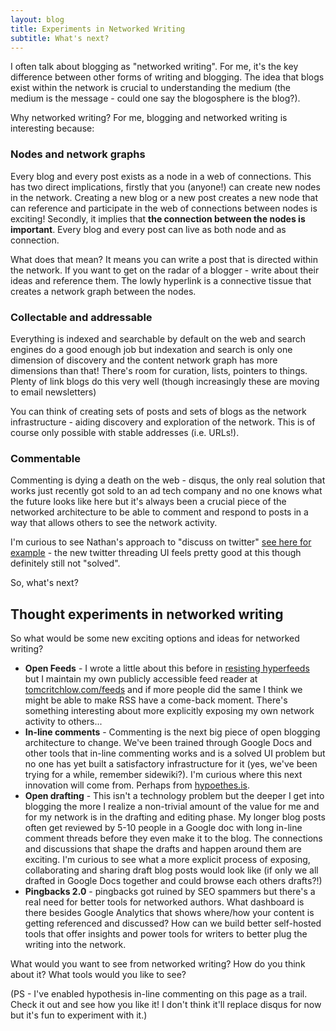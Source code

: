 ```yaml
---
layout: blog
title: Experiments in Networked Writing
subtitle: What's next?
---
```


I often talk about blogging as "networked writing". For me, it's the key difference between other forms of writing and blogging. The idea that blogs exist within the network is crucial to understanding the medium (the medium is the message - could one say the blogosphere is the blog?).

Why networked writing? For me, blogging and networked writing is interesting because:

### Nodes and network graphs

Every blog and every post exists as a node in a web of connections. This has two direct implications, firstly that you (anyone!) can create new nodes in the network. Creating a new blog or a new post creates a new node that can reference and participate in the web of connections between nodes is exciting! Secondly, it implies that **the connection between the nodes is important**. Every blog and every post can live as both node and as connection.

What does that mean? It means you can write a post that is directed within the network. If you want to get on the radar of a blogger - write about their ideas and reference them. The lowly hyperlink is a connective tissue that creates a network graph between the nodes.

### Collectable and addressable

Everything is indexed and searchable by default on the web and search engines do a good enough job but indexation and search is only one dimension of discovery and the content network graph has more dimensions than that! There's room for curation, lists, pointers to things. Plenty of link blogs do this very well (though increasingly these are moving to email newsletters)

You can think of creating sets of posts and sets of blogs as the network infrastructure - aiding discovery and exploration of the network. This is of course only possible with stable addresses (i.e. URLs!).

### Commentable

Commenting is dying a death on the web - disqus, the only real solution that works just recently got sold to an ad tech company and no one knows what the future looks like here but it's always been a crucial piece of the networked architecture to be able to comment and respond to posts in a way that allows others to see the network activity.

I'm curious to see Nathan's approach to "discuss on twitter" [see here for example](http://nbashaw.com/2017/12/15/tech-vs-media.html) - the new twitter threading UI feels pretty good at this though definitely still not "solved".

So, what's next?

## Thought experiments in networked writing

So what would be some new exciting options and ideas for networked writing?

- **Open Feeds** - I wrote a little about this before in [resisting hyperfeeds](http://tomcritchlow.com/2017/11/27/notes-on-blogging/) but I maintain my own publicly accessible feed reader at [tomcritchlow.com/feeds](http://tomcritchlow.com/feeds) and if more people did the same I think we might be able to make RSS have a come-back moment. There's something interesting about more explicitly exposing my own network activity to others...
- **In-line comments** - Commenting is the next big piece of open blogging architecture to change. We've been trained through Google Docs and other tools that in-line commenting works and is a solved UI problem but no one has yet built a satisfactory infrastructure for it (yes, we've been trying for a while, remember sidewiki?). I'm curious where this next innovation will come from. Perhaps from [hypoethes.is](https://web.hypothes.is/).
- **Open drafting** - This isn't a technology problem but the deeper I get into blogging the more I realize a non-trivial amount of the value for me and for my network is in the drafting and editing phase. My longer blog posts often get reviewed by 5-10 people in a Google doc with long in-line comment threads before they even make it to the blog. The connections and discussions that shape the drafts and happen around them are exciting. I'm curious to see what a more explicit process of exposing, collaborating and sharing draft blog posts would look like (if only we all drafted in Google Docs together and could browse each others drafts?!)
- **Pingbacks 2.0** - pingbacks got ruined by SEO spammers but there's a real need for better tools for networked authors. What dashboard is there besides Google Analytics that shows where/how your content is getting referenced and discussed? How can we build better self-hosted tools that offer insights and power tools for writers to better plug the writing into the network.

What would you want to see from networked writing? How do you think about it? What tools would you like to see?

(PS - I've enabled hypothesis in-line commenting on this page as a trail. Check it out and see how you like it! I don't think it'll replace disqus for now but it's fun to experiment with it.)

<script type="text/javascript" src="https://cdn.hypothes.is/hypothesis"></script> 